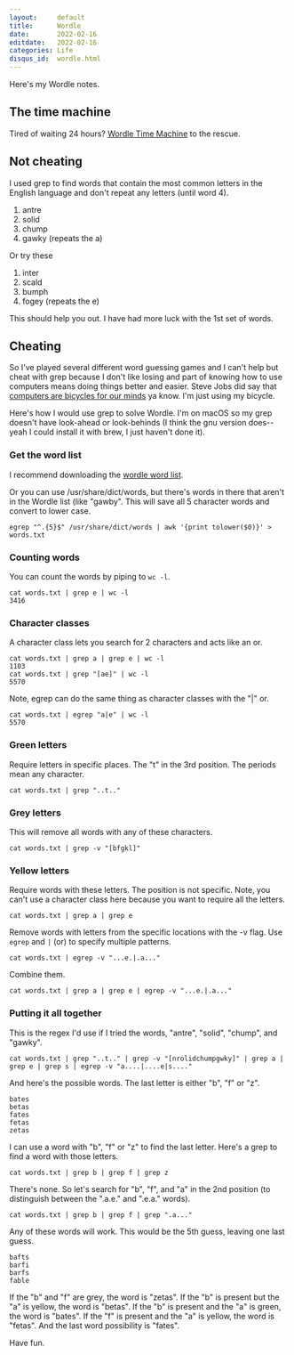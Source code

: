 ```yaml
---
layout:     default
title:      Wordle
date:       2022-02-16
editdate:   2022-02-16
categories: Life
disqus_id:  wordle.html
---
```


Here's my Wordle notes.

## The time machine

Tired of waiting 24 hours? [Wordle Time Machine](https://mottaquikarim.github.io/wordle_timemachine/) to the rescue.

## Not cheating

I used grep to find words that contain the most common letters in the English language and don't repeat any letters (until word 4).

1. antre
2. solid
3. chump
4. gawky (repeats the a)

Or try these

1. inter
2. scald
3. bumph
4. fogey (repeats the e)

This should help you out. I have had more luck with the 1st set of words.

## Cheating

So I've played several different word guessing games and I can't help but cheat with grep because I don't like losing and part of knowing how to use computers means doing things better and easier. Steve Jobs did say that [computers are bicycles for our minds](https://www.youtube.com/watch?v=rTRzYjoZhIY) ya know. I'm just using my bicycle.

Here's how I would use grep to solve Wordle. I'm on macOS so my grep doesn't have look-ahead or look-behinds (I think the gnu version does--yeah I could install it with brew, I just haven't done it).

### Get the word list

I recommend downloading the [wordle word list](https://github.com/tabatkins/wordle-list).

Or you can use /usr/share/dict/words, but there's words in there that aren't in the Wordle list (like "gawby". This will save all 5 character words and convert to lower case.

	egrep "^.{5}$" /usr/share/dict/words | awk '{print tolower($0)}' > words.txt

### Counting words

You can count the words by piping to `wc -l`. 

	cat words.txt | grep e | wc -l
    3416

### Character classes

A character class lets you search for 2 characters and acts like an or.

	cat words.txt | grep a | grep e | wc -l
    1103
	cat words.txt | grep "[ae]" | wc -l
    5570

Note, egrep can do the same thing as character classes with the "|" or.

	cat words.txt | egrep "a|e" | wc -l
    5570

### Green letters

Require letters in specific places. The "t" in the 3rd position. The periods mean any character.

	cat words.txt | grep "..t.."

### Grey letters

This will remove all words with any of these characters.

	cat words.txt | grep -v "[bfgkl]"

### Yellow letters

Require words with these letters. The position is not specific. Note, you can't use a character class here because you want to require all the letters.

	cat words.txt | grep a | grep e

Remove words with letters from the specific locations with the -v flag. Use `egrep` and `|` (or) to specify multiple patterns.

	cat words.txt | egrep -v "...e.|.a..."

Combine them.

	cat words.txt | grep a | grep e | egrep -v "...e.|.a..."

### Putting it all together

This is the regex I'd use if I tried the words, "antre", "solid", "chump", and "gawky".

	cat words.txt | grep "..t.." | grep -v "[nrolidchumpgwky]" | grep a | grep e | grep s | egrep -v "a....|....e|s...."

And here's the possible words. The last letter is either "b", "f" or "z".

	bates
	betas
	fates
	fetas
	zetas

I can use a word with "b", "f" or "z" to find the last letter. Here's a grep to find a word with those letters.

	cat words.txt | grep b | grep f | grep z

There's none. So let's search for "b", "f", and "a" in the 2nd position (to distinguish between the ".a.e." and ".e.a." words).

	cat words.txt | grep b | grep f | grep ".a..."

Any of these words will work. This would be the 5th guess, leaving one last guess.

	bafts
	barfi
	barfs
	fable

If the "b" and "f" are grey, the word is "zetas". If the "b" is present but the "a" is yellow, the word is "betas". If the "b" is present and the "a" is green, the word is "bates". If the "f" is present and the "a" is yellow, the word is "fetas". And the last word possibility is "fates".

Have fun.
